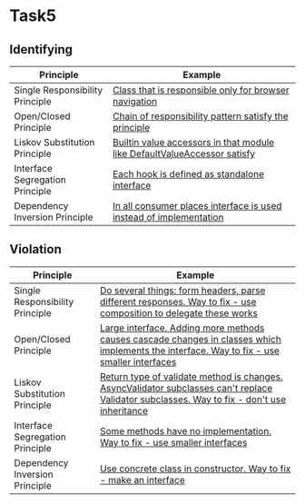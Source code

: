 # Task5

## Identifying

| Principle | Example |
| ----------- | ----------- |
| Single Responsibility Principle | [Class that is responsible only for browser navigation](https://github.com/angular/angular/blob/main/packages/common/src/location/platform_location.ts#L115) |
| Open/Closed Principle | [Chain of responsibility pattern satisfy the principle](https://github.com/angular/angular/blob/main/packages/common/http/src/interceptor.ts#L44) | 
| Liskov Substitution Principle | [Builtin value accessors in that module like DefaultValueAccessor satisfy](https://github.com/angular/angular/blob/main/packages/forms/src/directives/control_value_accessor.ts#L23) | 
| Interface Segregation Principle | [Each hook is defined as standalone interface](https://github.com/angular/angular/blob/main/packages/core/src/interface/lifecycle_hooks.ts) | 
| Dependency Inversion Principle | [In all consumer places interface is used instead of implementation](https://github.com/angular/angular/blob/main/packages/core/src/di/injector.ts#L44) | 


## Violation

| Principle | Example |
| ----------- | ----------- |
| Single Responsibility Principle | [Do several things: form headers, parse different responses. Way to fix - use composition to delegate these works](https://github.com/angular/angular/blob/main/packages/common/http/src/client.ts#L486-L603) |
| Open/Closed Principle | [Large interface. Adding more methods causes cascade changes in classes which implements the interface. Way to fix - use smaller interfaces](https://github.com/angular/angular/blob/main/packages/compiler-cli/src/ngtsc/partial_evaluator/src/dynamic.ts#L209) | 
| Liskov Substitution Principle | [Return type of validate method is changes. AsyncValidator subclasses can't replace Validator subclasses. Way to fix - don't use inheritance](https://github.com/angular/angular/blob/main/packages/forms/src/directives/validators.ts#L302) | 
| Interface Segregation Principle | [Some methods have no implementation. Way to fix - use smaller interfaces](https://github.com/angular/angular/blob/main/packages/animations/browser/src/dsl/animation_timeline_builder.ts#L155-L165) | 
| Dependency Inversion Principle | [Use concrete class in constructor. Way to fix - make an interface](https://github.com/angular/angular/blob/main/packages/compiler/src/jit_compiler_facade.ts#L35) | 